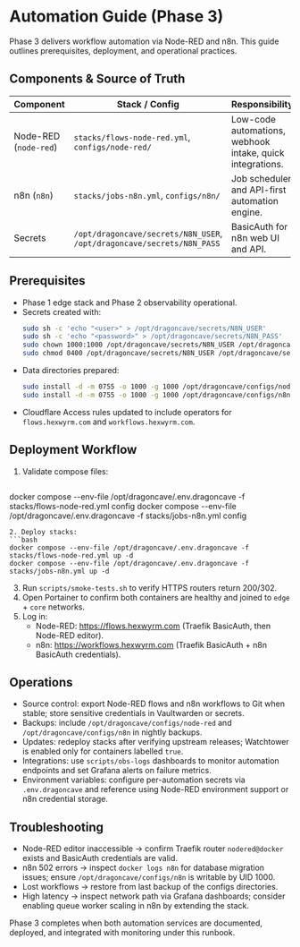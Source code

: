 # Automation Guide (Phase 3)

Phase 3 delivers workflow automation via Node-RED and n8n. This guide outlines prerequisites, deployment, and operational practices.

## Components & Source of Truth
| Component | Stack / Config | Responsibility |
| --- | --- | --- |
| Node-RED (`node-red`) | `stacks/flows-node-red.yml`, `configs/node-red/` | Low-code automations, webhook intake, quick integrations. |
| n8n (`n8n`) | `stacks/jobs-n8n.yml`, `configs/n8n/` | Job scheduler and API-first automation engine. |
| Secrets | `/opt/dragoncave/secrets/N8N_USER`, `/opt/dragoncave/secrets/N8N_PASS` | BasicAuth for n8n web UI and API. |

## Prerequisites
- Phase 1 edge stack and Phase 2 observability operational.
- Secrets created with:
  ```bash
  sudo sh -c 'echo "<user>" > /opt/dragoncave/secrets/N8N_USER'
  sudo sh -c 'echo "<password>" > /opt/dragoncave/secrets/N8N_PASS'
  sudo chown 1000:1000 /opt/dragoncave/secrets/N8N_USER /opt/dragoncave/secrets/N8N_PASS
  sudo chmod 0400 /opt/dragoncave/secrets/N8N_USER /opt/dragoncave/secrets/N8N_PASS
  ```
- Data directories prepared:
  ```bash
  sudo install -d -m 0755 -o 1000 -g 1000 /opt/dragoncave/configs/node-red
  sudo install -d -m 0755 -o 1000 -g 1000 /opt/dragoncave/configs/n8n
  ```
- Cloudflare Access rules updated to include operators for `flows.hexwyrm.com` and `workflows.hexwyrm.com`.

## Deployment Workflow
1. Validate compose files:
   ```bash
  docker compose --env-file /opt/dragoncave/.env.dragoncave -f stacks/flows-node-red.yml config
  docker compose --env-file /opt/dragoncave/.env.dragoncave -f stacks/jobs-n8n.yml config
   ```
2. Deploy stacks:
   ```bash
  docker compose --env-file /opt/dragoncave/.env.dragoncave -f stacks/flows-node-red.yml up -d
  docker compose --env-file /opt/dragoncave/.env.dragoncave -f stacks/jobs-n8n.yml up -d
   ```
3. Run `scripts/smoke-tests.sh` to verify HTTPS routers return 200/302.
4. Open Portainer to confirm both containers are healthy and joined to `edge` + `core` networks.
5. Log in:
   - Node-RED: https://flows.hexwyrm.com (Traefik BasicAuth, then Node-RED editor).
   - n8n: https://workflows.hexwyrm.com (Traefik BasicAuth + n8n BasicAuth credentials).

## Operations
- Source control: export Node-RED flows and n8n workflows to Git when stable; store sensitive credentials in Vaultwarden or secrets.
- Backups: include `/opt/dragoncave/configs/node-red` and `/opt/dragoncave/configs/n8n` in nightly backups.
- Updates: redeploy stacks after verifying upstream releases; Watchtower is enabled only for containers labelled `true`.
- Integrations: use `scripts/obs-logs` dashboards to monitor automation endpoints and set Grafana alerts on failure metrics.
- Environment variables: configure per-automation secrets via `.env.dragoncave` and reference using Node-RED environment support or n8n credential storage.

## Troubleshooting
- Node-RED editor inaccessible → confirm Traefik router `nodered@docker` exists and BasicAuth credentials are valid.
- n8n 502 errors → inspect `docker logs n8n` for database migration issues; ensure `/opt/dragoncave/configs/n8n` is writable by UID 1000.
- Lost workflows → restore from last backup of the configs directories.
- High latency → inspect network path via Grafana dashboards; consider enabling queue worker scaling in n8n by extending the stack.

Phase 3 completes when both automation services are documented, deployed, and integrated with monitoring under this runbook.
